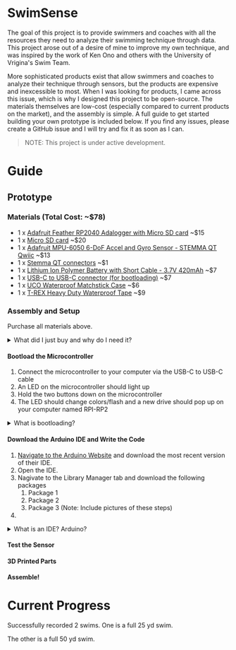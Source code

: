 # SwimSense
The goal of this project is to provide swimmers and coaches with all the resources they need to analyze their swimming technique through data. This project arose out of a desire of mine to improve my own technique, and was inspired by the work of Ken Ono and others with the University of Vrigina's Swim Team.

More sophisticated products exist that allow swimmers and coaches to analyze their technique through sensors, but the products are expensive and inexcessible to most. When I was looking for products, I came across this issue, which is why I designed this project to be open-source. The materials themselves are low-cost (especially compared to current products on the market), and the assembly is simple. A full guide to get started building your own prototype is included below. If you find any issues, please create a GitHub issue and I will try and fix it as soon as I can.

> NOTE: This project is under active development.

# Guide
## Prototype
### Materials (Total Cost: ~$78)
- 1 x [Adafruit Feather RP2040 Adalogger with Micro SD card](https://www.adafruit.com/product/5980) ~$15
- 1 x [Micro SD card](https://a.co/d/egYFXCA) ~$20
- 1 x [Adafruit MPU-6050 6-DoF Accel and Gyro Sensor - STEMMA QT Qwiic](https://www.adafruit.com/product/3886?srsltid=AfmBOopC2_q72G2jyYriWZb89m_ki3SGv5NjMLReuicTID7EJPNb-SiP) ~$13
- 1 x [Stemma QT connectors](https://www.adafruit.com/product/4399) ~$1
- 1 x [Lithium Ion Polymer Battery with Short Cable - 3.7V 420mAh](https://www.adafruit.com/product/4236) ~$7
- 1 x [USB-C to USB-C connector (for bootloading)](https://a.co/d/i387Y5Y) ~$7
- 1 x [UCO Waterproof Matchstick Case](https://a.co/d/2ja3F77) ~$6
- 1 x [T-REX Heavy Duty Waterproof Tape](https://a.co/d/hECwmLk) ~$9


### Assembly and Setup
Purchase all materials above.

<details>
<summary>What did I just buy and why do I need it?</summary>
<br>
TODO
</details>

#### Bootload the Microcontroller
1. Connect the microcontroller to your computer via the USB-C to USB-C cable
2. An LED on the microcontroller should light up
3. Hold the two buttons down on the microcontroller
4. The LED should change colors/flash and a new drive should pop up on your computer named RPI-RP2


<details>
<summary>What is bootloading?</summary>
<br>
TODO
</details>


#### Download the Arduino IDE and Write the Code
1. [Navigate to the Arduino Website](https://www.arduino.cc/en/software/) and download the most recent version of their IDE.
2. Open the IDE.
3. Nagivate to the Library Manager tab and download the following packages
   1. Package 1
   2. Package 2
   3. Package 3 (Note: Include pictures of these steps)
4. 

<details>
<summary>What is an IDE? Arduino?</summary>
<br>
TODO
</details>


#### Test the Sensor


#### 3D Printed Parts

#### Assemble!


# Current Progress
Successfully recorded 2 swims. One is a full 25 yd swim.

The other is a full 50 yd swim.


